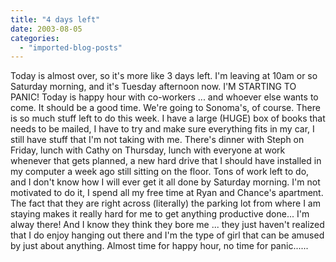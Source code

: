 ```yaml
---
title: "4 days left"
date: 2003-08-05
categories: 
  - "imported-blog-posts"
---
```


Today is almost over, so it's more like 3 days left. I'm leaving at 10am or so Saturday morning, and it's Tuesday afternoon now. I'M STARTING TO PANIC! Today is happy hour with co-workers ... and whoever else wants to come. It should be a good time. We're going to Sonoma's, of course. There is so much stuff left to do this week. I have a large (HUGE) box of books that needs to be mailed, I have to try and make sure everything fits in my car, I still have stuff that I'm not taking with me. There's dinner with Steph on Friday, lunch with Cathy on Thursday, lunch with everyone at work whenever that gets planned, a new hard drive that I should have installed in my computer a week ago still sitting on the floor. Tons of work left to do, and I don't know how I will ever get it all done by Saturday morning. I'm not motivated to do it, I spend all my free time at Ryan and Chance's apartment. The fact that they are right across (literally) the parking lot from where I am staying makes it really hard for me to get anything productive done... I'm alway there! And I know they think they bore me ... they just haven't realized that I do enjoy hanging out there and I'm the type of girl that can be amused by just about anything. Almost time for happy hour, no time for panic......

